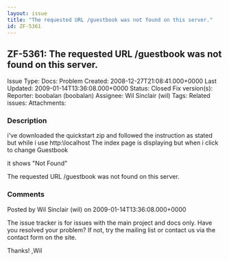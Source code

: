 ```yaml
---
layout: issue
title: "The requested URL /guestbook was not found on this server."
id: ZF-5361
---
```


ZF-5361: The requested URL /guestbook was not found on this server.
-------------------------------------------------------------------

 Issue Type: Docs: Problem Created: 2008-12-27T21:08:41.000+0000 Last Updated: 2009-01-14T13:36:08.000+0000 Status: Closed Fix version(s): 
 Reporter:  boobalan (boobalan)  Assignee:  Wil Sinclair (wil)  Tags: 
 Related issues: 
 Attachments: 
### Description

i've downloaded the quickstart zip and followed the instruction as stated but while i use http:\\localhost The index page is displaying but when i click to change Guestbook

it shows "Not Found"

The requested URL /guestbook was not found on this server.

 

 

### Comments

Posted by Wil Sinclair (wil) on 2009-01-14T13:36:08.000+0000

The issue tracker is for issues with the main project and docs only. Have you resolved your problem? If not, try the mailing list or contact us via the contact form on the site.

Thanks! ,Wil

 

 